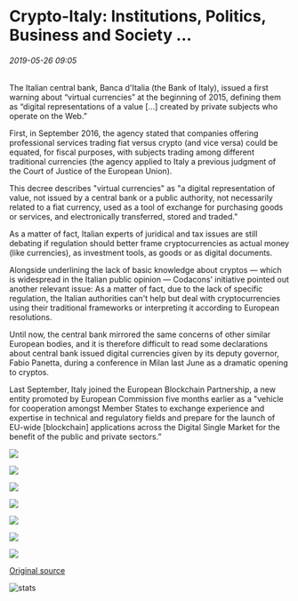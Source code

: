 # Crypto-Italy: Institutions, Politics, Business and Society ...

###### 2019-05-26 09:05

The Italian central bank, Banca d'Italia (the Bank of Italy), issued a first warning about “virtual currencies” at the beginning of 2015, defining them as “digital representations of a value \[...\] created by private subjects who operate on the Web.”

First, in September 2016, the agency stated that companies offering professional services trading fiat versus crypto (and vice versa) could be equated, for fiscal purposes, with subjects trading among different traditional currencies (the agency applied to Italy a previous judgment of the Court of Justice of the European Union).

This decree describes "virtual currencies" as "a digital representation of value, not issued by a central bank or a public authority, not necessarily related to a fiat currency, used as a tool of exchange for purchasing goods or services, and electronically transferred, stored and traded."

As a matter of fact, Italian experts of juridical and tax issues are still debating if regulation should better frame cryptocurrencies as actual money (like currencies), as investment tools, as goods or as digital documents.

Alongside underlining the lack of basic knowledge about cryptos — which is widespread in the Italian public opinion — Codacons’ initiative pointed out another relevant issue: As a matter of fact, due to the lack of specific regulation, the Italian authorities can't help but deal with cryptocurrencies using their traditional frameworks or interpreting it according to European resolutions.

Until now, the central bank mirrored the same concerns of other similar European bodies, and it is therefore difficult to read some declarations about central bank issued digital currencies given by its deputy governor, Fabio Panetta, during a conference in Milan last June as a dramatic opening to cryptos.

Last September, Italy joined the European Blockchain Partnership, a new entity promoted by European Commission five months earlier as a "vehicle for cooperation amongst Member States to exchange experience and expertise in technical and regulatory fields and prepare for the launch of EU-wide \[blockchain\] applications across the Digital Single Market for the benefit of the public and private sectors.”

![](https://s3.cointelegraph.com/storage/uploads/view/9c888475fcbb1f53cac32a1bc472b57c.png)

![](https://s3.cointelegraph.com/storage/uploads/view/019a853b4eaa991fd03136f544dbb932.png)

![](https://s3.cointelegraph.com/storage/uploads/view/7f2e947f9a91db6535b39f790c8bb3b1.png)

![](https://s3.cointelegraph.com/storage/uploads/view/7e9497bfc21f44abeae3f236c6c1158d.png)

![](https://s3.cointelegraph.com/storage/uploads/view/b1dd074c57e753bf0e1e90f3bdd8aad9.png)

![](https://s3.cointelegraph.com/storage/uploads/view/85077ae5272ba10c8beb5877740b679a.png)

![](https://s3.cointelegraph.com/storage/uploads/view/a04c85c2b340960788223d83d4d218f5.png)

[Original source](https://cointelegraph.com/news/crypto-italy-institutions-politics-business-and-society)

![stats](https://c.statcounter.com/11760860/0/a89fa40b/1/ "stats")